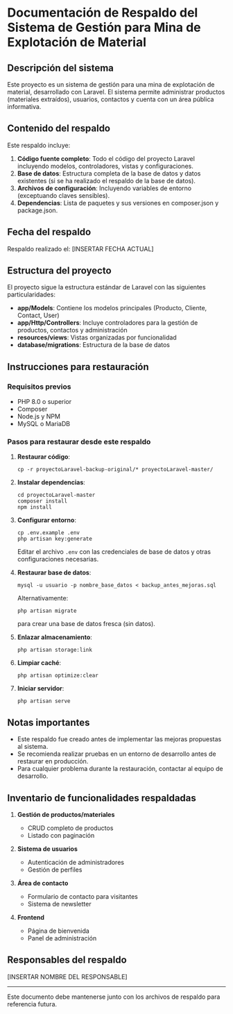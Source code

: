 # Documentación de Respaldo del Sistema de Gestión para Mina de Explotación de Material

## Descripción del sistema

Este proyecto es un sistema de gestión para una mina de explotación de material, desarrollado con Laravel. El sistema permite administrar productos (materiales extraídos), usuarios, contactos y cuenta con un área pública informativa.

## Contenido del respaldo

Este respaldo incluye:

1. **Código fuente completo**: Todo el código del proyecto Laravel incluyendo modelos, controladores, vistas y configuraciones.
2. **Base de datos**: Estructura completa de la base de datos y datos existentes (si se ha realizado el respaldo de la base de datos).
3. **Archivos de configuración**: Incluyendo variables de entorno (exceptuando claves sensibles).
4. **Dependencias**: Lista de paquetes y sus versiones en composer.json y package.json.

## Fecha del respaldo

Respaldo realizado el: [INSERTAR FECHA ACTUAL]

## Estructura del proyecto

El proyecto sigue la estructura estándar de Laravel con las siguientes particularidades:

- **app/Models**: Contiene los modelos principales (Producto, Cliente, Contact, User)
- **app/Http/Controllers**: Incluye controladores para la gestión de productos, contactos y administración
- **resources/views**: Vistas organizadas por funcionalidad
- **database/migrations**: Estructura de la base de datos

## Instrucciones para restauración

### Requisitos previos

- PHP 8.0 o superior
- Composer
- Node.js y NPM
- MySQL o MariaDB

### Pasos para restaurar desde este respaldo

1. **Restaurar código**:
   ```
   cp -r proyectoLaravel-backup-original/* proyectoLaravel-master/
   ```

2. **Instalar dependencias**:
   ```
   cd proyectoLaravel-master
   composer install
   npm install
   ```

3. **Configurar entorno**:
   ```
   cp .env.example .env
   php artisan key:generate
   ```
   Editar el archivo `.env` con las credenciales de base de datos y otras configuraciones necesarias.

4. **Restaurar base de datos**:
   ```
   mysql -u usuario -p nombre_base_datos < backup_antes_mejoras.sql
   ```
   Alternativamente:
   ```
   php artisan migrate
   ```
   para crear una base de datos fresca (sin datos).

5. **Enlazar almacenamiento**:
   ```
   php artisan storage:link
   ```

6. **Limpiar caché**:
   ```
   php artisan optimize:clear
   ```

7. **Iniciar servidor**:
   ```
   php artisan serve
   ```

## Notas importantes

- Este respaldo fue creado antes de implementar las mejoras propuestas al sistema.
- Se recomienda realizar pruebas en un entorno de desarrollo antes de restaurar en producción.
- Para cualquier problema durante la restauración, contactar al equipo de desarrollo.

## Inventario de funcionalidades respaldadas

1. **Gestión de productos/materiales**
   - CRUD completo de productos
   - Listado con paginación

2. **Sistema de usuarios**
   - Autenticación de administradores
   - Gestión de perfiles

3. **Área de contacto**
   - Formulario de contacto para visitantes
   - Sistema de newsletter

4. **Frontend**
   - Página de bienvenida
   - Panel de administración

## Responsables del respaldo

[INSERTAR NOMBRE DEL RESPONSABLE]

---

Este documento debe mantenerse junto con los archivos de respaldo para referencia futura.